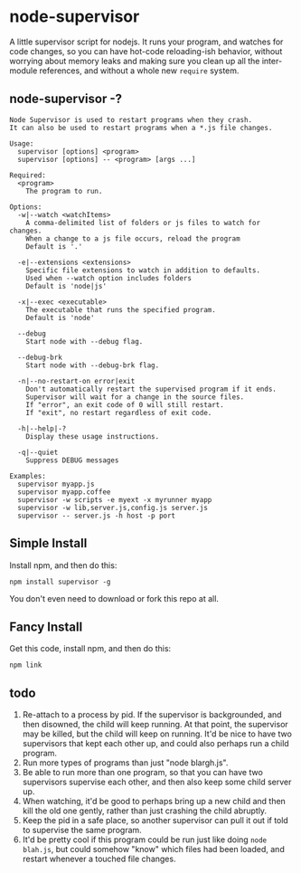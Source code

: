 # node-supervisor

A little supervisor script for nodejs. It runs your program, and
watches for code changes, so you can have hot-code reloading-ish
behavior, without worrying about memory leaks and making sure you
clean up all the inter-module references, and without a whole new
`require` system.

## node-supervisor -?


    Node Supervisor is used to restart programs when they crash.
    It can also be used to restart programs when a *.js file changes.

    Usage:
      supervisor [options] <program>
      supervisor [options] -- <program> [args ...]

    Required:
      <program>
        The program to run.

    Options:
      -w|--watch <watchItems>
        A comma-delimited list of folders or js files to watch for changes.
        When a change to a js file occurs, reload the program
        Default is '.'

      -e|--extensions <extensions>
        Specific file extensions to watch in addition to defaults.
        Used when --watch option includes folders
        Default is 'node|js'

      -x|--exec <executable>
        The executable that runs the specified program.
        Default is 'node'

      --debug
        Start node with --debug flag.

      --debug-brk
        Start node with --debug-brk flag.

      -n|--no-restart-on error|exit
        Don't automatically restart the supervised program if it ends.
        Supervisor will wait for a change in the source files.
        If "error", an exit code of 0 will still restart.
        If "exit", no restart regardless of exit code.

      -h|--help|-?
        Display these usage instructions.

      -q|--quiet
        Suppress DEBUG messages

    Examples:
      supervisor myapp.js
      supervisor myapp.coffee
      supervisor -w scripts -e myext -x myrunner myapp
      supervisor -w lib,server.js,config.js server.js
      supervisor -- server.js -h host -p port


## Simple Install

Install npm, and then do this:

    npm install supervisor -g

You don't even need to download or fork this repo at all.

## Fancy Install

Get this code, install npm, and then do this:

    npm link

## todo

1. Re-attach to a process by pid. If the supervisor is
backgrounded, and then disowned, the child will keep running. At
that point, the supervisor may be killed, but the child will keep
on running. It'd be nice to have two supervisors that kept each
other up, and could also perhaps run a child program.
2. Run more types of programs than just "node blargh.js".
3. Be able to run more than one program, so that you can have two
supervisors supervise each other, and then also keep some child
server up.
4. When watching, it'd be good to perhaps bring up a new child
and then kill the old one gently, rather than just crashing the
child abruptly.
5. Keep the pid in a safe place, so another supervisor can pull
it out if told to supervise the same program.
6. It'd be pretty cool if this program could be run just like
doing `node blah.js`, but could somehow "know" which files had
been loaded, and restart whenever a touched file changes.
